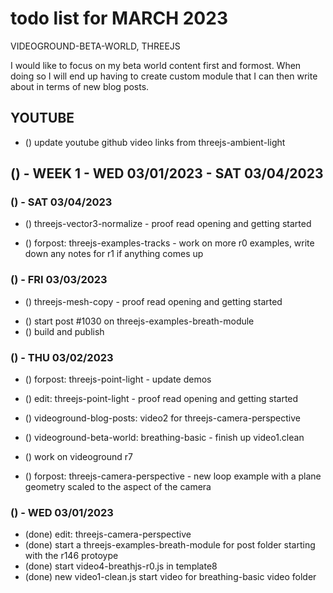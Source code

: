 # todo list for MARCH 2023

VIDEOGROUND-BETA-WORLD, THREEJS

I would like to focus on my beta world content first and formost. When doing so I will end up having to create custom module that I can then write about in terms of new blog posts.

## YOUTUBE
* () update youtube github video links from threejs-ambient-light


<!-------- ----------
-- WEEK 1
---------- --------->
## () - WEEK 1 - WED 03/01/2023 - SAT 03/04/2023

### () - SAT 03/04/2023
<!-- for post/edit-->
* () threejs-vector3-normalize - proof read opening and getting started
<!-- example tracks -->
* () forpost: threejs-examples-tracks - work on more r0 examples, write down any notes for r1 if anything comes up

### () - FRI 03/03/2023
<!-- for post/edit-->
* () threejs-mesh-copy - proof read opening and getting started
<!-- write new -->
* () start post #1030 on threejs-examples-breath-module
* () build and publish

### () - THU 03/02/2023
* () forpost: threejs-point-light - update demos
* () edit: threejs-point-light - proof read opening and getting started
* () videoground-blog-posts: video2 for threejs-camera-perspective
* () videoground-beta-world: breathing-basic - finish up video1.clean
* () work on videoground r7

* () forpost: threejs-camera-perspective - new loop example with a plane geometry scaled to the aspect of the camera

### () - WED 03/01/2023
* (done) edit: threejs-camera-perspective
* (done) start a threejs-examples-breath-module for post folder starting with the r146 protoype
* (done) start video4-breathjs-r0.js in template8
* (done) new video1-clean.js start video for breathing-basic video folder
